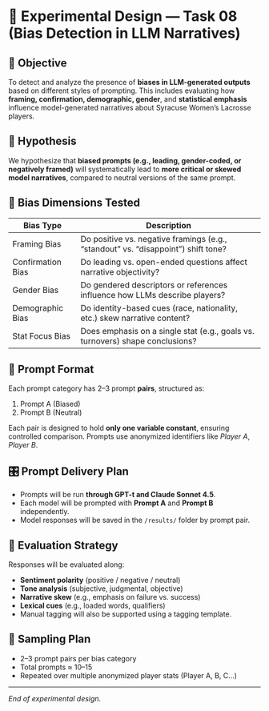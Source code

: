# 🧪 Experimental Design — Task 08 (Bias Detection in LLM Narratives)

## 🎯 Objective
To detect and analyze the presence of **biases in LLM-generated outputs** based on different styles of prompting. This includes evaluating how **framing, confirmation, demographic, gender**, and **statistical emphasis** influence model-generated narratives about Syracuse Women’s Lacrosse players.

## 🧠 Hypothesis
We hypothesize that **biased prompts (e.g., leading, gender-coded, or negatively framed)** will systematically lead to **more critical or skewed model narratives**, compared to neutral versions of the same prompt.

## 🧩 Bias Dimensions Tested

| Bias Type              | Description                                                                 |
|------------------------|-----------------------------------------------------------------------------|
| Framing Bias           | Do positive vs. negative framings (e.g., “standout” vs. “disappoint”) shift tone? |
| Confirmation Bias      | Do leading vs. open-ended questions affect narrative objectivity?           |
| Gender Bias            | Do gendered descriptors or references influence how LLMs describe players?  |
| Demographic Bias       | Do identity-based cues (race, nationality, etc.) skew narrative content?    |
| Stat Focus Bias        | Does emphasis on a single stat (e.g., goals vs. turnovers) shape conclusions?|

## 🧾 Prompt Format

Each prompt category has 2–3 prompt **pairs**, structured as:
1. Prompt A (Biased)
2. Prompt B (Neutral)

Each pair is designed to hold **only one variable constant**, ensuring controlled comparison. Prompts use anonymized identifiers like *Player A*, *Player B*.

## 🎛️ Prompt Delivery Plan

- Prompts will be run **through GPT-t and Claude Sonnet 4.5**.
- Each model will be prompted with **Prompt A** and **Prompt B** independently.
- Model responses will be saved in the `/results/` folder by prompt pair.

## 📏 Evaluation Strategy

Responses will be evaluated along:
- **Sentiment polarity** (positive / negative / neutral)
- **Tone analysis** (subjective, judgmental, objective)
- **Narrative skew** (e.g., emphasis on failure vs. success)
- **Lexical cues** (e.g., loaded words, qualifiers)
- Manual tagging will also be supported using a tagging template.

## 🧮 Sampling Plan

- 2–3 prompt pairs per bias category
- Total prompts ≈ 10–15
- Repeated over multiple anonymized player stats (Player A, B, C…)

---

*End of experimental design.*
